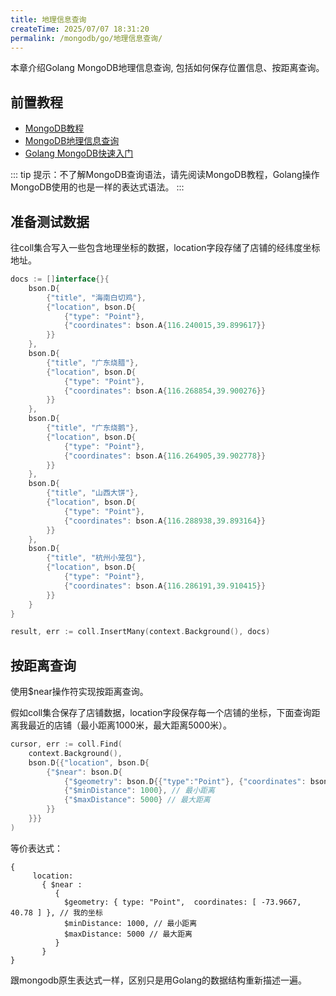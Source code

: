 ```yaml
---
title: 地理信息查询
createTime: 2025/07/07 18:31:20
permalink: /mongodb/go/地理信息查询/
---
```

本章介绍Golang MongoDB地理信息查询, 包括如何保存位置信息、按距离查询。

## 前置教程
- <a href='/#/数据库/mongodb/README'>MongoDB教程</a>
- <a href='/#/数据库/mongodb/position/model'>MongoDB地理信息查询</a>
- <a href='/#/编程语言/golang/MongoDB/fast_induction'>Golang MongoDB快速入门</a>

::: tip 提示：不了解MongoDB查询语法，请先阅读MongoDB教程，Golang操作MongoDB使用的也是一样的表达式语法。
:::

## 准备测试数据

往coll集合写入一些包含地理坐标的数据，location字段存储了店铺的经纬度坐标地址。
```go
docs := []interface{}{
    bson.D{
        {"title", "海南白切鸡"},
        {"location", bson.D{
            {"type": "Point"},
            {"coordinates": bson.A{116.240015,39.899617}}
        }}
    },
    bson.D{
        {"title", "广东烧腊"},
        {"location", bson.D{
            {"type": "Point"},
            {"coordinates": bson.A{116.268854,39.900276}}
        }}
    },
    bson.D{
        {"title", "广东烧鹅"},
        {"location", bson.D{
            {"type": "Point"},
            {"coordinates": bson.A{116.264905,39.902778}}
        }}
    },
    bson.D{
        {"title", "山西大饼"},
        {"location", bson.D{
            {"type": "Point"},
            {"coordinates": bson.A{116.288938,39.893164}}
        }}
    },
    bson.D{
        {"title", "杭州小笼包"},
        {"location", bson.D{
            {"type": "Point"},
            {"coordinates": bson.A{116.286191,39.910415}}
        }}
    }
}

result, err := coll.InsertMany(context.Background(), docs)
```

## 按距离查询
使用$near操作符实现按距离查询。

假如coll集合保存了店铺数据，location字段保存每一个店铺的坐标，下面查询距离我最近的店铺（最小距离1000米，最大距离5000米）。
```go
cursor, err := coll.Find(
    context.Background(),
    bson.D{{"location", bson.D{
        {"$near": bson.D{
            {"$geometry": bson.D{{"type":"Point"}, {"coordinates": bson.A{116.288938,39.893164}}}}, // 我的当前坐标
            {"$minDistance": 1000}, // 最小距离
            {"$maxDistance": 5000} // 最大距离
        }}
    }}}
)
```

等价表达式：
```shell
{
     location:
       { $near :
          {
            $geometry: { type: "Point",  coordinates: [ -73.9667, 40.78 ] }, // 我的坐标
            $minDistance: 1000, // 最小距离
            $maxDistance: 5000 // 最大距离
          }
       }
}
```
跟mongodb原生表达式一样，区别只是用Golang的数据结构重新描述一遍。